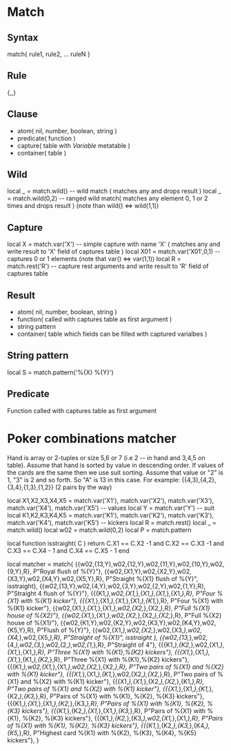 Match
=====

Syntax
------
match{
	rule1,
	rule2,
	...
	ruleN
}

Rule
----
{<clause>,<result>,<predicate>}

Clause
------
*	atom( nil, number, boolean, string )
* predicate( function )
* capture( table with *Variable* metatable )
* container( table )

Wild
----
local _ = match.wild()   -- wild match ( matches any and drops result )
local _ = match.wild(0,2) -- ranged wild match( matches any element 0, 1 or 2 times and drops result ) (note than wild() <=> wild(1,1))

Capture
-------
local X = match.var('X') -- simple capture with name 'X' ( matches any and write result to 'X' field of captures table )
local X01  = match.var('X01',0,1) -- captures 0 or 1 elements  (note that var() <=> var(1,1))
local R = match.rest('R')   -- capture rest arguments and write result to 'R' field of captures table

Result
------
* atom( nil, number, boolean, string )
* function( called with captures table as first argument )
* string pattern
* container( table which fields can be filled with captured varialbes )

String pattern
--------------
local S = match.pattern('%{X} %{Y}')

Predicate
---------
Function called with captures table as first argument


Poker combinations matcher
==========================
Hand is array or 2-tuples or size 5,6 or 7 (i.e 2 -- in hand and 3,4,5 on table). 
Assume that hand is sorted by value in descending order. If values of the cards are the same then we use suit sorting.
Assume that value or "2" is 1, "3" is 2 and so forth. So "A" is 13 in this case.
For example: {{4,3},{4,2},{3,4},{1,3},{1,2}} (2 pairs by the way)

local X1,X2,X3,X4,X5 = match.var('X1'), match.var('X2'), match.var('X3'), match.var('X4'), match.var('X5') -- values
local Y = match.var('Y') -- suit
local K1,K2,K3,K4,K5 = match.var('K1'), match.var('K2'), match.var('K3'), match.var('K4'), match.var('K5') -- kickers
local R = match.rest()
local _ = match.wild()
local w02 = match.wild(0,2)
local P = match.pattern

local function isstraight( C ) 
	return C.X1 == C.X2 -1 and C.X2 == C.X3 -1 and C.X3 == C.X4 - 1 and C.X4 == C.X5 - 1
end

local matcher = match{
	{{w02,{13,Y},w02,{12,Y},w02,{11,Y},w02,{10,Y},w02,{9,Y},R}, P"Royal flush of %{Y}"},
	{{w02,{X1,Y},w02,{X2,Y},w02,{X3,Y},w02,{X4,Y},w02,{X5,Y},R}, P"Straight %{X1} flush of %{Y}", isstraight},
	{{w02,{13,Y},w02,{4,Y},w02,{3,Y},w02,{2,Y},w02,{1,Y},R}, P"Straight 4 flush of %{Y}"},
	{{{K1,_},w02,{X1,_},{X1,_},{X1,_},{X1,_},R}, P"Four %{X1} with %{K1} kicker"},
	{{{X1,_},{X1,_},{X1,_},{X1,_},{K1,_},R}, P"Four %{X1} with %{K1} kicker"},
	{{w02,{X1,_},{X1,_},{X1,_},w02,{X2,_},{X2,_},R}, P"Full %{X1} house of %{X2}"},
	{{w02,{X1,_},{X1,_},w02,{X2,_},{X2,_},{X2,_},R}, P"Full %{X2} house of %{X1}"},
	{{w02,{K1,Y},w02,{K2,Y},w02,{K3,Y},w02,{K4,Y},w02,{K5,Y},R}, P"Flush of %{Y}"},
	{{w02,{X1,_},w02,{X2,_},w02,{X3,_},w02,{X4,_},w02,{X5,_},R}, P"Straight of %{X1}", isstraight },
	{{w02,{13,_},w02,{4,_},w02,{3,_},w02,{2,_},w02,{1,_},R}, P"Straight of 4"},
	{{{K1,_},{K2,_},w02,{X1,_},{X1,_},{X1,_},R}, P"Three %{X1} with %{K1},%{K2} kickers"},
	{{{X1,_},{X1,_},{X1,_},{K1,_},{K2,_},R}, P"Three %{X1} with %{K1},%{K2} kickers"},
	{{{K1,_},w02,{X1,_},{X1,_},w02,{X2,_},{X2,_},R}, P"Two pairs of %{X1} and %{X2} with %{K1} kicker"},
	{{{X1,_},{X1,_},{K1,_},w02,{X2,_},{X2,_},R}, P"Two pairs of %{X1} and %{X2} with %{K1} kicker"},
	{{{X1,_},{X1,_},{X2,_},{X2,_},{K1,_},R}, P"Two pairs of %{X1} and %{X2} with %{K1} kicker"},
	{{{X1,_},{X1,_},{K1,_},{K2,_},{K3,_},R}, P"Pairs of %{X1} with %{K1}, %{K2}, %{K3} kickers"},
	{{{K1,_},{X1,_},{X1,_},{K2,_},{K3,_},R}, P"Pairs of %{X1} with %{K1}, %{K2}, %{K3} kickers"},
	{{{K1,_},{K2,_},{X1,_},{X1,_},{K3,_},R}, P"Pairs of %{X1} with %{K1}, %{K2}, %{K3} kickers"},
	{{{K1,_},{K2,_},{K3,_},w02,{X1,_},{X1,_},R}, P"Pairs of %{X1} with %{K1}, %{K2}, %{K3} kickers"},
	{{{K1,_},{K2,_},{K3,_},{K4,_},{K5,_},R}, P"Highest card %{K1} with %{K2}, %{K3}, %{K4}, %{K5} kickers"},
}


